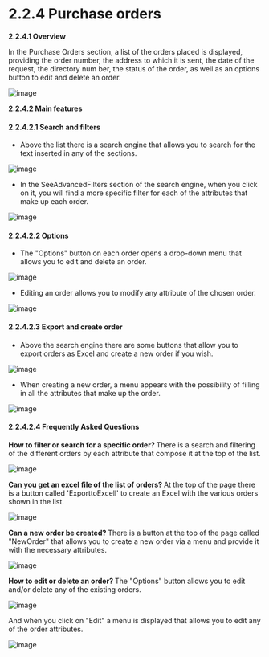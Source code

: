 # 2.2.4  Purchase orders

**2.2.4.1 Overview**

In the Purchase Orders section, a list of the orders placed is displayed, providing the 
order number, the address to which it is sent, the date of the request, the directory num
ber, the status of the order, as well as an options button to edit and delete an order.

![image](images/listPurchaseOrders.png)

**2.2.4.2 Main features**

#### 2.2.4.2.1 Search and filters 

- Above the list there is a search engine that allows you to search for the text inserted in any of 
the sections. 

![image](images/searchPurchaseOrders.png)

- In the SeeAdvancedFilters section of the search engine, when you click on it, you will find a 
more specific filter for each of the attributes that make up each order. 

![image](images/filterPurchaseOrders.png)

#### 2.2.4.2.2 Options

- The "Options" button on each order opens a drop-down menu that allows you to edit and 
delete an order. 

![image](images/optionsPurchaseOrders.png)

- Editing an order allows you to modify any attribute of the chosen order. 

![image](images/editPurchaseOrder.png)

#### 2.2.4.2.3 Export and create order 

- Above the search engine there are some buttons that allow you to export orders as Excel and 
create a new order if you wish. 

![image](images/buttonsPurchasOrders.png)

- When creating a new order, a menu appears with the possibility of filling in all the attributes 
that make up the order. 

![image](images/newPurchaseOrder.png)

#### 2.2.4.2.4 Frequently Asked Questions 

<b>How to filter or search for a specific order? </b>
There is a search and filtering of the different orders by each attribute that compose it at the top 
of the list. 

![image](images/filterPurchaseOrders.png)

<b>Can you get an excel file of the list of orders? </b>
At the top of the page there is a button called 'ExporttoExcell' to create an Excel with the various 
orders shown in the list. 

![image](images/exportToExcel.png)

<b>Can a new order be created? </b>
There is a button at the top of the page called "NewOrder" that allows you to create a new order 
via a menu and provide it with the necessary attributes. 

![image](images/newPurchaseOrderModel.png)

<b>How to edit or delete an order? </b>
The "Options" button allows you to edit and/or delete any of the existing orders. 

![image](images/optionsPurchaseOrders.png)

And when you click on "Edit" a menu is displayed that allows you to edit any of the order attributes.

![image](images/editPurchaseOrder.png)